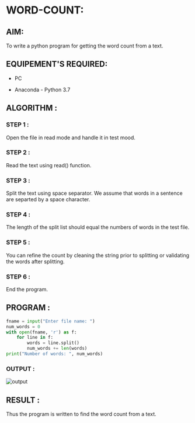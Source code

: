 # WORD-COUNT:

## AIM:

To write a python program for getting the word count from a text.

## EQUIPEMENT'S REQUIRED: 

- PC  

- Anaconda - Python 3.7

## ALGORITHM :

### STEP 1 :

Open the file in read mode and handle it in test mood.

### STEP 2 : 

Read the text using read() function.

### STEP 3 :

Split the text using space separator. We assume that words in a sentence are separted by a space character.

### STEP 4 :

The length of the split list should equal the numbers of words in the test file.

### STEP 5 :

You can refine the count by cleaning the string prior to splitting or validating the words after splitting.

### STEP 6 :

End the program.


## PROGRAM :
```python
fname = input("Enter file name: ")
num_words = 0
with open(fname, 'r') as f:
    for line in f:
        words = line.split()
        num_words += len(words)
print("Number of words: ", num_words)
```
### OUTPUT :

![output](https://user-images.githubusercontent.com/118054670/213933639-2f98f2be-0c6a-465d-b052-8ea73e10dc45.png)


## RESULT :

Thus the program is written to find the word count from a text.
